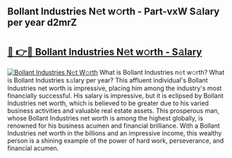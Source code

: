 ## Bollant Industries N𝚎t w𝚘rth - Part-vxW S𝚊lary per year d2mrZ

# <h2><a href="http://gc46qa.nevu.top/?p=Bollant+Industries">🔗 👉🔴 Bollant Industries N𝚎t w𝚘rth - S𝚊lary</a></h2>

[![Bollant Industries N𝚎t W𝚘rth](https://i.imgur.com/Oavwk0R.jpeg)](http://gc46qa.nevu.top/?p=Bollant+Industries)
What is Bollant Industries n𝚎t w𝚘rth? What is Bollant Industries s𝚊lary per year?
This affluent individual's Bollant Industries net worth is impressive, placing him among the industry's most financially successful. His salary is impressive, but it is eclipsed by Bollant Industries net worth, which is believed to be greater due to his varied business activities and valuable real estate assets. This prosperous man, whose Bollant Industries net worth is among the highest globally, is renowned for his business acumen and financial brilliance. With a Bollant Industries net worth in the billions and an impressive income, this wealthy person is a shining example of the power of hard work, perseverance, and financial acumen.
